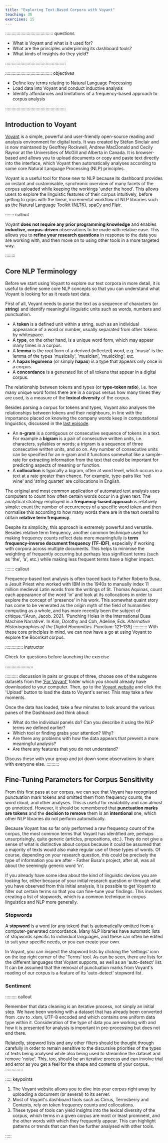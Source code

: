 ```yaml
---
title: "Exploring Text-Based Corpora with Voyant"
teaching: 35
exercises: 15
---
```


:::::::::::::::::::::::::::::::::::::: questions 

- What is Voyant and what is it used for?
- What are the principles underpinning its dashboard tools?
- What kinds of insights do they yield?

::::::::::::::::::::::::::::::::::::::::::::::::

::::::::::::::::::::::::::::::::::::: objectives

- Define key terms relating to Natural Language Processing
- Load data into Voyant and conduct inductive analysis
- Identify affordances and limitations of a frequency-based approach to corpus analysis

::::::::::::::::::::::::::::::::::::::::::::::::
## Introduction to Voyant

[Voyant](https://voyant-tools.org/) is a simple, powerful and user-friendly open-source reading and analysis environment for digital texts. It was created by Stéfan Sinclair and is now maintaned by Geoffrey Rockwell, Andrew MacDonald and Cecily Raynor at the Universities of McGill and Alberta in Canada. It is browser-based and allows you to upload documents or copy and paste text directly into the interface, which Voyant then automatically analyses according to some core Natural Language Processing (NLP) principles.

Voyant is a useful tool for those new to NLP because its dashboard provides an instant and customisable, synchronic overview of many facets of the corpus uploaded while keeping the workings 'under the hood'. This allows users to explore the linguistic features of their corpus intuitively, before getting to grips with the linear, incremental workflow of NLP libraries such as the Natural Language Toolkit (NLTK), spaCy and Flair. 

::::::: callout

Voyant **does not require any prior programming knowledge** and enables **inductive, corpus-driven** observations to be made with relative ease. This allows you to **refine your research questions** in response to the data you are working with, and then move on to using other tools in a more targeted way.

::::::::
## Core NLP Terminology

Before we start using Voyant to explore our text corpora in more detail, it is useful to define some core NLP concepts so that you can understand what Voyant is looking for as it reads text data.

First of all, Voyant needs to parse the text as a sequence of characters (or **string**) and identify meaningful linguistic units such as words, numbers and punctuation. 

- A **token** is a defined unit within a string, such as an individual appearance of a word or number, usually separated from other tokens by whitespace.
- A **type**, on the other hand, is a unique word form, which may appear many times in a corpus.
- A **lemma** is the root form of a derived (inflected) word, e.g. 'music' is the lemma of the types 'musically', 'musician', 'musicking', etc.
- A **hapax legomena** (or simply **hapax**) is a type that appears only once in a corpus.
- A **concordance** is a generated list of all tokens that appear in a digital corpus.

The relationship between tokens and types (or **type-token ratio**), i.e. how many unique word forms there are in a corpus versus how many times they are used, is a measure of the **lexical diversity** of the corpus. 

Besides parsing a corpus for tokens and types, Voyant also analyses the relationships between tokens and their neighbours, in line with the importance placed on knowing the company words keep in computational linguistics, discussed in the [last episode](introduction.md).

- An **n-gram** is a contiguous or consecutive sequence of tokens in a text. For example a **bigram** is a pair of consecutive written units, i.e. characters, syllables or words; a trigram is a sequence of three consecutive written units, and so on. Any number of consecutive units can be specified for an n-gram and it functions somewhat like a sample-rate for extracting information from the text that could be important for predicting aspects of meaning or function.
- A **collocation** is typically a bigram, often at word level, which occurs in a text at a rate greater than chance. For example, type-pairs like 'red wine' and 'string quartet' are collocations in English.

The original and most common application of automated text analysis uses computers to count how often certain words occur in a given text. The analytical strategy employed in a **frequency-based approach** is relatively simple: count the number of occurrences of a specific word token and then normalise this according to how many words there are in the text overall to obtain **relative term frequency**. 

Despite its simplicity, this approach is extremely powerful and versatile. Besides relative term frequency, another common technique used for making frequency counts reflect data more meaningfully is **term frequency-inverse document frequency (TF-IDF)**, especially if working with corpora across multiple documents. This helps to minimise the weighting of frequently occurring but perhaps less significant terms (such as 'the', 'a', etc.) while making less frequent terms have a higher impact. 

::::::: callout

Frequency-based text analysis is often traced back to Father Roberto Busa, a Jesuit Priest who worked with IBM in the 1940s to manually index 11 million medieval Latin words from the writings of St. Thomas Aquinas, count each appearance of the word 'in' and look at its collocations in order to explore the concept of 'presence' in his work. This somewhat quaint story has come to be venerated as the origin myth of the field of humanities computing as a whole, and has more recently been the subject of critique.^[Arun, Jacob. 2021. 'Punching Holes in the International Busa Machine Narrative'. In Kim, Dorothy and Coh, Adeline, Eds. *Alternative Historiographies of the Digital Humanities*. Punctum: 121–139]
:::::::::::
With these core principles in mind, we can now have a go at using Voyant to explore the Boomkat corpus.

:::::::::::::: instructor

 Check for questions before launching the exercise

::::::::::::::::::::::

:::::::::: discussion
In pairs or groups of three, choose one of the subgenre datasets from the ['For Voyant'](https://drive.google.com/drive/folders/1sY2irnuaS4tM9i7PxG3lOz_46E1XYDHb?usp=sharing) folder which you should already have downloaded to your computer. Then, go to the [Voyant website](https://voyant-tools.org/) and click the 'Upload' button to load the data to Voyant's server. This may take a few moments. 

Once the data has loaded, take a few minutes to look around the various panes of the Dashboard and think about:

* What do the individual panels do? Can you describe it using the NLP terms we defined earlier?
* Which tool or finding grabs your attention? Why?
* Are there any problems with how the data appears that prevent a more meaningful analysis?
* Are there any features that you do not understand?

Discuss these with your group and jot down some observations to share with everyone else.
::::::::::
## Fine-Tuning Parameters for Corpus Sensitivity

From this first pass at our corpus, we can see that Voyant has recognised punctuation mark tokens and omitted them from frequency counts, the word cloud, and other analyses. This is useful for readability and can almost go unnoticed. However, it should be remembered that **punctuation marks are tokens** and the **decision to remove** them is an **intentional** one, which other NLP libraries do not perform automatically.

Because Voyant has so far only performed a raw frequency count of the corpus, the most common terms that Voyant has identified are, perhaps unsurprisingly, quite generic (articles, prepositions, etc.). They do not give a sense of what is distinctive about corpus because it could be assumed that a majority of texts would also make regular use of these types of words. Of course, depending on your research question, this could be precisely the type of information you are after - Father Busa's project, after all, was all about the seemingly generic word 'in'. 

If you already have some idea about the kind of linguistic devices you are looking for, either because of your initial research question or through what you have observed from this initial analysis, it is possible to get Voyant to filter out certain terms so that you can fine-tune your findings. This involves creating a list of stopwords, which is a common technique in corpus linguistics and NLP more generally.

### Stopwords 

A **stopword** is a word (or any token) that is automatically omitted from a computer-generated concordance. Many NLP libraries have automatic lists of stopwords specific to individual languages, and these can often be edited to suit your specific needs, or you can create your own. 

In Voyant, you can inspect the stopword lists by clicking the 'settings' icon on the top right corner of the 'Terms' tool. As can be seen, there are lists for the different languages that Voyant supports, as well as an 'auto-detect' list. It can be assumed that the removal of punctuation marks from Voyant's reading of our corpus is a feature of its 'auto-detect' stopword list.

### Sentiment 

::::::::: callout

Remember that data cleaning is an iterative process, not simply an initial step. We have been working with a dataset that has already been converted from .csv to .xlsm, UTF-8 encoded and which contains one uniform data type within it. Consideration of the type of data you are working with and how it is presented for analysis is important in pre-processing but does not end there.

Relatedly, stopword lists and any other filters should be thought through carefully in order to remain sensitive to the discursive priorities of the types of texts being analysed while also being used to streamline the dataset and remove 'noise'. This, too, should be an iterative process and can involve trial and error as you get a feel for the shape and contents of your corpus.
::::::::::::::


::::: keypoints  

1. The Voyant website allows you to dive into your corpus right away by uploading a document (or several) to its server.  
2. Most of Voyant's dashboard tools such as Cirrus, Termsberry and Contexts, rely on token frequency counts and collocations.  
3. These types of tools can yield insights into the lexical diversity of the corpus, which terms in a given corpus are most or least prominent, and the other words with which they frequently appear. This can highlight patterns or trends that can then be further analysed with other tools.

::::: 

